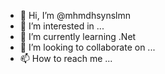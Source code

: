 - 👋 Hi, I’m @mhmdhsynslmn
- 👀 I’m interested in ...
- 🌱 I’m currently learning .Net
- 💞️ I’m looking to collaborate on ...
- 📫 How to reach me ...

<!---
mhmdhsynslmn/mhmdhsynslmn is a ✨ special ✨ repository because its `README.md` (this file) appears on your GitHub profile.
You can click the Preview link to take a look at your changes.
--->
